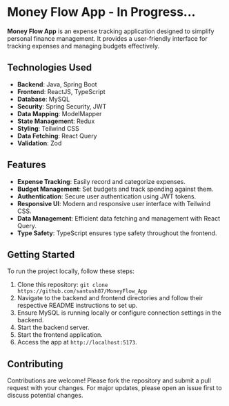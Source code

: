 # Money Flow App - In Progress...

**Money Flow App** is an expense tracking application designed to simplify personal finance management. It provides a user-friendly interface for tracking expenses and managing budgets effectively.

## Technologies Used

- **Backend**: Java, Spring Boot
- **Frontend**: ReactJS, TypeScript
- **Database**: MySQL
- **Security**: Spring Security, JWT
- **Data Mapping**: ModelMapper
- **State Management**: Redux
- **Styling**: Teilwind CSS
- **Data Fetching**: React Query
- **Validation**: Zod

## Features

- **Expense Tracking**: Easily record and categorize expenses.
- **Budget Management**: Set budgets and track spending against them.
- **Authentication**: Secure user authentication using JWT tokens.
- **Responsive UI**: Modern and responsive user interface with Teilwind CSS.
- **Data Management**: Efficient data fetching and management with React Query.
- **Type Safety**: TypeScript ensures type safety throughout the frontend.

## Getting Started

To run the project locally, follow these steps:

1. Clone this repository: `git clone https://github.com/santush87/MoneyFlow_App`
2. Navigate to the backend and frontend directories and follow their respective README instructions to set up.
3. Ensure MySQL is running locally or configure connection settings in the backend.
4. Start the backend server.
5. Start the frontend application.
6. Access the app at `http://localhost:5173`.

## Contributing

Contributions are welcome! Please fork the repository and submit a pull request with your changes. For major updates, please open an issue first to discuss potential changes.

<!-- ## License

This project is licensed under the [MIT License](https://opensource.org/licenses/MIT). -->
